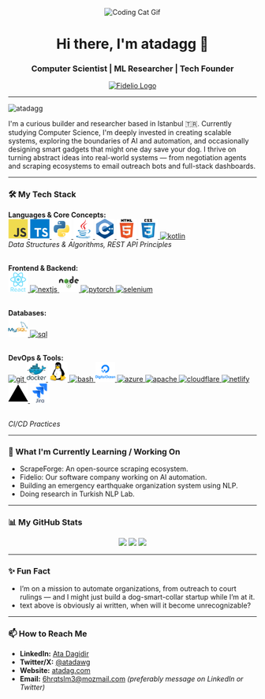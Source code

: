 <!-- Center the greeting -->
<p align="center">
  <img src="https://user-images.githubusercontent.com/5713670/87202985-820dcb80-c2b6-11ea-9f56-7ec461c497c3.gif" width="300px" alt="Coding Cat Gif"/>
</p>

<h1 align="center">Hi there, I'm atadagg 👋</h1>
<h3 align="center">Computer Scientist | ML Researcher | Tech Founder</h3>

<p align="center">
  <a href="https://www.fidelioware.com" target="_blank">
    <img src="https://www.fidelioware.com/favicon.ico" width="32" height="32" alt="Fidelio Logo" />
    <strong></strong>
  </a>
</p>

---

<p align="left"> <img src="https://komarev.com/ghpvc/?username=atadagg&label=Profile%20views&color=0e75b6&style=flat" alt="atadagg" /> </p>

<p align="left">
  I'm a curious builder and researcher based in Istanbul 🇹🇷. Currently studying Computer Science, I'm deeply invested in creating scalable systems, exploring the boundaries of AI and automation, and occasionally designing smart gadgets that might one day save your dog. I thrive on turning abstract ideas into real-world systems — from negotiation agents and scraping ecosystems to email outreach bots and full-stack dashboards.
</p>

---

### 🛠️ My Tech Stack


<p align="left">
  <strong>Languages & Core Concepts:</strong><br>
  <a href="https://developer.mozilla.org/en-US/docs/Web/JavaScript" target="_blank" rel="noreferrer"> <img src="https://raw.githubusercontent.com/devicons/devicon/master/icons/javascript/javascript-original.svg" alt="javascript" width="40" height="40"/> </a>
  <a href="https://www.typescriptlang.org/" target="_blank" rel="noreferrer"> <img src="https://raw.githubusercontent.com/devicons/devicon/master/icons/typescript/typescript-original.svg" alt="typescript" width="40" height="40"/> </a>
  <a href="https://www.python.org" target="_blank" rel="noreferrer"> <img src="https://raw.githubusercontent.com/devicons/devicon/master/icons/python/python-original.svg" alt="python" width="40" height="40"/> </a>
  <a href="https://www.java.com" target="_blank" rel="noreferrer"> <img src="https://raw.githubusercontent.com/devicons/devicon/master/icons/java/java-original.svg" alt="java" width="40" height="40"/> </a>
  <a href="https://isocpp.org/" target="_blank" rel="noreferrer"> <img src="https://raw.githubusercontent.com/devicons/devicon/master/icons/cplusplus/cplusplus-original.svg" alt="cplusplus" width="40" height="40"/> </a>
  <a href="https://www.w3.org/html/" target="_blank" rel="noreferrer"> <img src="https://raw.githubusercontent.com/devicons/devicon/master/icons/html5/html5-original-wordmark.svg" alt="html5" width="40" height="40"/> </a>
  <a href="https://www.w3schools.com/css/" target="_blank" rel="noreferrer"> <img src="https://raw.githubusercontent.com/devicons/devicon/master/icons/css3/css3-original-wordmark.svg" alt="css3" width="40" height="40"/> </a>
  <a href="https://kotlinlang.org" target="_blank" rel="noreferrer"> <img src="https://www.vectorlogo.zone/logos/kotlinlang/kotlinlang-icon.svg" alt="kotlin" width="40" height="40"/> </a>
  <!-- Add icons for Data Structures, Algorithms, REST API conceptually if desired, or list textually -->
  <br><i>Data Structures & Algorithms, REST API Principles</i><br><br>

  <strong>Frontend & Backend:</strong><br>
  <a href="https://reactjs.org/" target="_blank" rel="noreferrer"> <img src="https://raw.githubusercontent.com/devicons/devicon/master/icons/react/react-original-wordmark.svg" alt="react" width="40" height="40"/> </a>
  <a href="https://nextjs.org/" target="_blank" rel="noreferrer"> <img src="https://cdn.worldvectorlogo.com/logos/nextjs-13.svg" alt="nextjs" width="40" height="40"/> </a>
  <a href="https://nodejs.org" target="_blank" rel="noreferrer"> <img src="https://raw.githubusercontent.com/devicons/devicon/master/icons/nodejs/nodejs-original-wordmark.svg" alt="nodejs" width="40" height="40"/> </a>
  <a href="https://pytorch.org/" target="_blank" rel="noreferrer"> <img src="https://www.vectorlogo.zone/logos/pytorch/pytorch-icon.svg" alt="pytorch" width="40" height="40"/> </a>
  <a href="https://www.selenium.dev/" target="_blank" rel="noreferrer"> <img src="https://raw.githubusercontent.com/detain/svg-logos/780f25886640cef088af994184656db65b5d3f75/svg/selenium-logo.svg" alt="selenium" width="40" height="40"/> </a>
  <br><br>

  <strong>Databases:</strong><br>
  <a href="https://www.mysql.com/" target="_blank" rel="noreferrer"> <img src="https://raw.githubusercontent.com/devicons/devicon/master/icons/mysql/mysql-original-wordmark.svg" alt="mysql" width="40" height="40"/> </a>
   <a href="https://www.sqlite.org/" target="_blank" rel="noreferrer"> <img src="https://www.vectorlogo.zone/logos/sqlite/sqlite-icon.svg" alt="sql" width="40" height="40"/> </a> <!-- Assuming generic SQL includes SQLite/others -->
  <br><br>

  <strong>DevOps & Tools:</strong><br>
  <a href="https://git-scm.com/" target="_blank" rel="noreferrer"> <img src="https://www.vectorlogo.zone/logos/git-scm/git-scm-icon.svg" alt="git" width="40" height="40"/> </a>
  <a href="https://www.docker.com/" target="_blank" rel="noreferrer"> <img src="https://raw.githubusercontent.com/devicons/devicon/master/icons/docker/docker-original-wordmark.svg" alt="docker" width="40" height="40"/> </a>
  <a href="https://www.linux.org/" target="_blank" rel="noreferrer"> <img src="https://raw.githubusercontent.com/devicons/devicon/master/icons/linux/linux-original.svg" alt="linux" width="40" height="40"/> </a>
   <a href="https://www.gnu.org/software/bash/" target="_blank" rel="noreferrer"> <img src="https://www.vectorlogo.zone/logos/gnu_bash/gnu_bash-icon.svg" alt="bash" width="40" height="40"/> </a>
  <a href="https://www.digitalocean.com/" target="_blank" rel="noreferrer"> <img src="https://raw.githubusercontent.com/devicons/devicon/master/icons/digitalocean/digitalocean-original-wordmark.svg" alt="digitalocean" width="40" height="40"/> </a>
   <a href="https://azure.microsoft.com/en-us/" target="_blank" rel="noreferrer"> <img src="https://www.vectorlogo.zone/logos/microsoft_azure/microsoft_azure-icon.svg" alt="azure" width="40" height="40"/> </a>
   <a href="http://www.apache.org/" target="_blank" rel="noreferrer"> <img src="https://www.vectorlogo.zone/logos/apache/apache-icon.svg" alt="apache" width="40" height="40"/> </a>
   <a href="https://www.cloudflare.com" target="_blank" rel="noreferrer"> <img src="https://www.vectorlogo.zone/logos/cloudflare/cloudflare-icon.svg" alt="cloudflare" width="40" height="40"/> </a>
  <a href="https://www.netlify.com/" target="_blank" rel="noreferrer"> <img src="https://www.vectorlogo.zone/logos/netlify/netlify-icon.svg" alt="netlify" width="40" height="40"/> </a>
  <a href="https://vercel.com/" target="_blank" rel="noreferrer"> <img src="https://raw.githubusercontent.com/devicons/devicon/master/icons/vercel/vercel-original.svg" alt="vercel" width="40" height="40"/> </a>
  <a href="https://www.atlassian.com/software/jira" target="_blank" rel="noreferrer"> <img src="https://raw.githubusercontent.com/devicons/devicon/master/icons/jira/jira-original-wordmark.svg" alt="jira" width="40" height="40"/> </a>
   <!-- Add icons for CI/CD conceptually if desired -->
   <br><i>CI/CD Practices</i><br>
</p>


---

### 🌱 What I'm Currently Learning / Working On

*   ScrapeForge: An open-source scraping ecosystem.
*   Fidelio: Our software company working on AI automation.
*   Building an emergency earthquake organization system using NLP.
*   Doing research in Turkish NLP Lab.

---

### 📊 My GitHub Stats

<p align="center">
  <img height="180em" src="https://github-readme-stats.vercel.app/api?username=atadagg&show_icons=true&theme=dracula&include_all_commits=true&count_private=true"/>
  <img height="180em" src="https://github-readme-stats.vercel.app/api/top-langs/?username=atadagg&layout=compact&langs_count=8&theme=dracula"/>
  <img height="180em" src="https://github-readme-streak-stats.herokuapp.com/?user=atadagg&theme=dracula" />
</p>

---

### ✨ Fun Fact

*   I’m on a mission to automate organizations, from outreach to court rulings — and I might just build a dog-smart-collar startup while I’m at it.
*   text above is obviously ai written, when will it become unrecognizable?

---

### 📫 How to Reach Me

*   **LinkedIn:** [Ata Dagidir](https://www.linkedin.com/in/ata-dagidir/)
*   **Twitter/X:** [@atadawg](https://twitter.com/atadawg)
*   **Website:** [atadag.com](https://atadag.com)
*   **Email:** [6hrqtslm3@mozmail.com](mailto:6hrqtslm3@mozmail.com) *(preferably message on LinkedIn or Twitter)*

